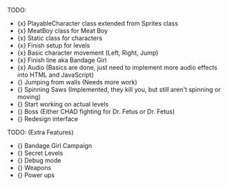 TODO:
- {x} PlayableCharacter class extended from Sprites class
- {x} MeatBoy class for Meat Boy
- {x} Static class for characters
- {x} Finish setup for levels
- {x} Basic character movement (Left, Right, Jump)
- {x} Finish line aka Bandage Girl
- {x} Audio (Basics are done, just need to implement more audio effects into HTML and JavaScript)
- {} Jumping from walls (Needs more work)
- {} Spinning Saws (Implemented, they kill you, but still aren't spinning or moving)
- {} Start working on actual levels 
- {} Boss (Either CHAD fighting for Dr. Fetus or Dr. Fetus)
- {} Redesign interface

TODO: (Extra Features)
- {} Bandage Girl Campaign
- {} Secret Levels
- {} Debug mode
- {} Weapons
- {} Power ups
